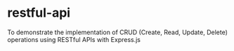 # restful-api
To demonstrate the implementation of CRUD (Create, Read, Update, Delete) operations using RESTful APIs with Express.js
